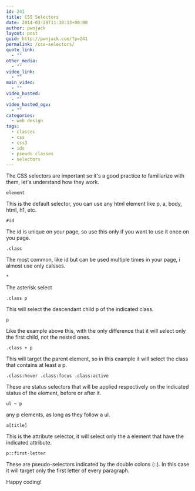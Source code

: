 ```yaml
---
id: 241
title: CSS Selectors
date: 2014-03-29T11:38:13+00:00
author: pwnjack
layout: post
guid: http://pwnjack.com/?p=241
permalink: /css-selectors/
quote_link:
  - ""
other_media:
  - ""
video_link:
  - ""
main_video:
  - ""
video_hosted:
  - ""
video_hosted_ogv:
  - ""
categories:
  - web design
tags:
  - classes
  - css
  - css3
  - ids
  - pseudo classes
  - selectors
---
```

The CSS selectors are important so it's a good practice to familiarize with them, let's understand how they work.

    element

This is the default selector, you can use any html element like p, a, body, html, h1, etc.

    #id

The id is unique on your page, so use this only if you want to use it once on you page.

    .class

The most common, like id but can be used multiple times in your page, i almost use only calsses.

    *

The asterisk select

    .class p

This will select the descendant child p of the indicated class.

    p

Like the example above this, with the only difference that it will select only the first child, not the nested ones.

    .class + p

This will target the parent element, so in this example it will select the class that contains at least a p.

    .class:hover .class:focus .class:active

These are status selectors that will be applied respectively on the indicated status of the element, before or after it.

    ul ~ p

any p elements, as long as they follow a ul.

    a[title]

This is the attribute selector, it will select only the a element that have the indicated attribute.

    p::first-letter

These are pseudo-selectors indicated by the double colons (::). In this case it will target only the first letter of every paragraph.

Happy coding!